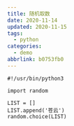 ```yaml
---
title: 随机取数
date: 2020-11-14
updated: 2020-11-15
tags:
  - python
categories:
  - demo
abbrlink: b0753fb0
---
```


```python3
#!/usr/bin/python3 

import random

LIST = []
LIST.append('苍云')
random.choice(LIST)
```

